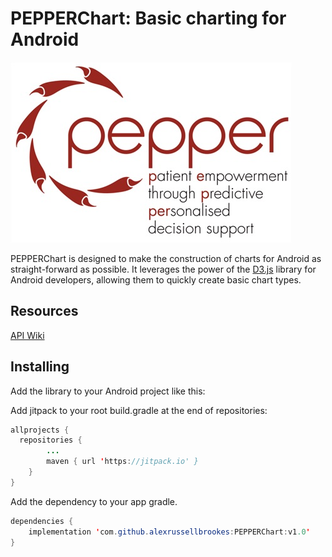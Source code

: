 # PEPPERChart: Basic charting for Android
![](https://github.com/alexrussellbrookes/PEPPERChart/blob/master/images/PEPPER_Logo.jpg)

PEPPERChart is designed to make the construction of charts for Android as straight-forward as possible. It leverages the power of the 
[D3.js](https://d3js.org/) library for Android developers, allowing them to quickly create basic chart types.

## Resources
[API Wiki](https://github.com/alexrussellbrookes/PEPPERChart/wiki)

## Installing
Add the library to your Android project like this:

Add jitpack to your root build.gradle at the end of repositories:
```java
allprojects {
  repositories {
		...
		maven { url 'https://jitpack.io' }
	}
}
```  

Add the dependency to your app gradle.
```java
dependencies {
    implementation 'com.github.alexrussellbrookes:PEPPERChart:v1.0'
}
```
